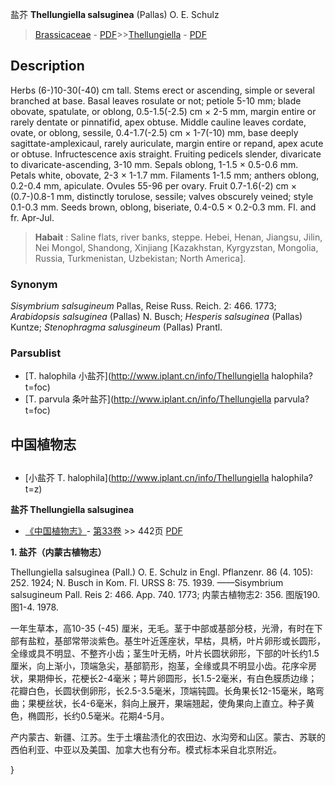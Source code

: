 盐芥 **Thellungiella salsuginea** (Pallas) O. E. Schulz

> [Brassicaceae](http://www.iplant.cn/info/Brassicaceae?t=foc) - [PDF](http://www.iplant.cn/foc/pdf/Brassicaceae.pdf)>>[Thellungiella](http://www.iplant.cn/info/Thellungiella?t=foc) - [PDF](http://www.iplant.cn/foc/pdf/Thellungiella.pdf)

## Description

Herbs (6-)10-30(-40) cm tall. Stems erect or ascending, simple or several branched at base. Basal leaves rosulate or not; petiole 5-10 mm; blade obovate, spatulate, or oblong, 0.5-1.5(-2.5) cm × 2-5 mm, margin entire or rarely dentate or pinnatifid, apex obtuse. Middle cauline leaves cordate, ovate, or oblong, sessile, 0.4-1.7(-2.5) cm × 1-7(-10) mm, base deeply sagittate-amplexicaul, rarely auriculate, margin entire or repand, apex acute or obtuse. Infructescence axis straight. Fruiting pedicels slender, divaricate to divaricate-ascending, 3-10 mm. Sepals oblong, 1-1.5 × 0.5-0.6 mm. Petals white, obovate, 2-3 × 1-1.7 mm. Filaments 1-1.5 mm; anthers oblong, 0.2-0.4 mm, apiculate. Ovules 55-96 per ovary. Fruit 0.7-1.6(-2) cm × (0.7-)0.8-1 mm, distinctly torulose, sessile; valves obscurely veined; style 0.1-0.3 mm. Seeds brown, oblong, biseriate, 0.4-0.5 × 0.2-0.3 mm. Fl. and fr. Apr-Jul.

> **Habait** : 
> Saline flats, river banks, steppe. Hebei, Henan, Jiangsu, Jilin, Nei Mongol, Shandong, Xinjiang [Kazakhstan, Kyrgyzstan, Mongolia, Russia, Turkmenistan, Uzbekistan; North America].

### Synonym
*Sisymbrium salsugineum* Pallas, Reise Russ. Reich. 2: 466. 1773; *Arabidopsis salsuginea* (Pallas) N. Busch; *Hesperis salsuginea* (Pallas) Kuntze; *Stenophragma salusgineum* (Pallas) Prantl.

### Parsublist

* [T.  halophila  小盐芥](http://www.iplant.cn/info/Thellungiella halophila?t=foc)
* [T.  parvula  条叶盐芥](http://www.iplant.cn/info/Thellungiella parvula?t=foc)

## 中国植物志

## 
* [小盐芥  T.  halophila](http://www.iplant.cn/info/Thellungiella halophila?t=z)

**盐芥 Thellungiella salsuginea**

* [《中国植物志》](http://www.iplant.cn/frps)- [第33卷](http://www.iplant.cn/frps/vol/33) >> 442页 [PDF](http://www.iplant.cn/frps/pdf/33/442.PDF)

**1. 盐芥（内蒙古植物志）**

Thellungiella salsuginea (Pall.) O. E. Schulz in Engl. Pflanzenr. 86 (4. 105): 252. 1924; N. Busch in Kom. Fl. URSS 8: 75. 1939. ——Sisymbrium salsugineum Pall. Reis 2: 466. App. 740. 1773; 内蒙古植物志2: 356. 图版190. 图1-4. 1978.

一年生草本，高10-35 (-45) 厘米，无毛。茎于中部或基部分枝，光滑，有时在下部有盐粒，基部常带淡紫色。基生叶近莲座状，早枯，具柄，叶片卵形或长圆形，全缘或具不明显、不整齐小齿；茎生叶无柄，叶片长圆状卵形，下部的叶长约1.5厘米，向上渐小，顶端急尖，基部箭形，抱茎，全缘或具不明显小齿。花序伞房状，果期伸长，花梗长2-4毫米；萼片卵圆形，长1.5-2毫米，有白色膜质边缘；花瓣白色，长圆状倒卵形，长2.5-3.5毫米，顶端钝圆。长角果长12-15毫米，略弯曲；果梗丝状，长4-6毫米，斜向上展开，果端翘起，使角果向上直立。种子黄色，椭圆形，长约0.5毫米。花期4-5月。

产内蒙古、新疆、江苏。生于土壤盐渍化的农田边、水沟旁和山区。蒙古、苏联的西伯利亚、中亚以及美国、加拿大也有分布。模式标本采自北京附近。

}